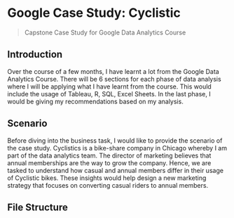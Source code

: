 # Google Case Study: Cyclistic
> Capstone Case Study for Google Data Analytics Course

## Introduction
Over the course of a few months, I have learnt a lot from the Google Data Analytics Course. There will be 6 sections for each phase of data analysis where I will be applying what I have learnt from the course. This would include the usage of Tableau, R, SQL, Excel Sheets. In the last phase, I would be giving my recommendations based on my analysis.

## Scenario
Before diving into the business task, I would like to provide the scenario of the case study. Cyclistics is a bike-share company in Chicago whereby I am part of the data analytics team. The director of marketing believes that annual memberships are the way to grow the company. Hence, we are tasked to understand how casual and annual members differ in their usage of Cyclistic bikes. These insights would help design a new marketing strategy that focuses on converting casual riders to annual members.

## File Structure

>




